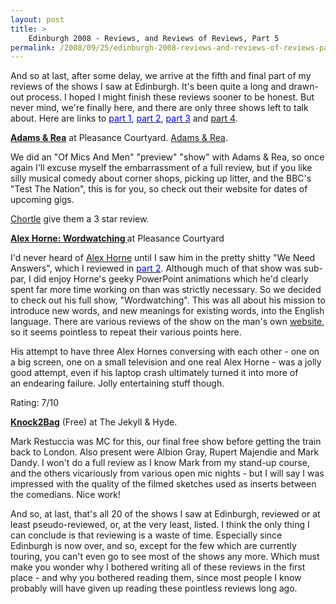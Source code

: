 ```yaml
---
layout: post
title: >
    Edinburgh 2008 - Reviews, and Reviews of Reviews, Part 5
permalink: /2008/09/25/edinburgh-2008-reviews-and-reviews-of-reviews-part-5
---
```

And so at last, after some delay, we arrive at the fifth and final part of my reviews of the shows I saw at Edinburgh. It's been quite a long and drawn-out process. I hoped I might finish these reviews sooner to be honest. But never mind, we're finally here, and there are only three shows left to talk about. Here are links to <a href="http://www.axeuk.com/alex/blog/2008/08/19/edinburgh-2008-reviews-and-reviews-of-reviews-part-1/"><span style="color:#0000ff;">part 1</span></a>, <a href="http://www.axeuk.com/alex/blog/2008/08/20/edinburgh-2008-reviews-and-reviews-of-reviews-part-2/"><span style="color:#0000ff;">part 2</span></a>, <a href="http://www.axeuk.com/alex/blog/2008/08/23/edinburgh-2008-reviews-and-reviews-of-reviews-part-3/"><span style="color:#0000ff;">part 3</span></a> and <a href="http://www.axeuk.com/alex/blog/2008/09/02/edinburgh-2008-reviews-and-reviews-of-reviews-part-4/">part 4</a>.

<strong><span style="text-decoration:underline;">Adams &amp; Rea</span></strong>
at Pleasance Courtyard. <a href="http://www.adamsandrea.com/">Adams &amp; Rea</a>.

We did an "Of Mics And Men" "preview" "show" with Adams &amp; Rea, so once again I'll excuse myself the embarrassment of a full review, but if you like silly musical comedy about corner shops, picking up litter, and the BBC's "Test The Nation", this is for you, so check out their website for dates of upcoming gigs.

<a href="http://www.chortle.co.uk/shows/edinburgh_fringe_2008/a/16374/adams_%26_rea/review/">Chortle</a> give them a 3 star review.

<strong><span style="text-decoration:underline;">Alex Horne: Wordwatching
</span></strong>at Pleasance Courtyard

I'd never heard of <a href="http://www.alexhorne.com/">Alex Horne</a> until I saw him in the pretty shitty "We Need Answers", which I reviewed in <a href="http://www.axeuk.com/alex/blog/2008/08/20/edinburgh-2008-reviews-and-reviews-of-reviews-part-2/"><span style="color:#0000ff;">part 2</span></a>. Although much of that show was sub-par, I did enjoy Horne's geeky PowerPoint animations which he'd clearly spent far more time working on than was strictly necessary. So we decided to check out his full show, "Wordwatching". This was all about his mission to introduce new words, and new meanings for existing words, into the English language. There are various reviews of the show on the man's own <a href="http://www.alexhorne.com/shows.php?show=5">website</a>, so it seems pointless to repeat their various points here.

His attempt to have three Alex Hornes conversing with each other - one on a big screen, one on a small television and one real Alex Horne - was a jolly good attempt, even if his laptop crash ultimately turned it into more of an endearing failure. Jolly entertaining stuff though.

Rating: 7/10

<strong><span style="text-decoration:underline;">Knock2Bag</span></strong> (Free)
at The Jekyll &amp; Hyde.

Mark Restuccia was MC for this, our final free show before getting the train back to London. Also present were Albion Gray, Rupert Majendie and Mark Dandy. I won't do a full review as I know Mark from my stand-up course, and the others vicariously from various open mic nights - but I will say I was impressed with the quality of the filmed sketches used as inserts between the comedians. Nice work!

And so, at last, that's all 20 of the shows I saw at Edinburgh, reviewed or at least pseudo-reviewed, or, at the very least, listed. I think the only thing I can conclude is that reviewing is a waste of time. Especially since Edinburgh is now over, and so, except for the few which are currently touring, you can't even go to see most of the shows any more. Which must make you wonder why I bothered writing all of these reviews in the first place - and why you bothered reading them, since most people I know probably will have given up reading these pointless reviews long ago.